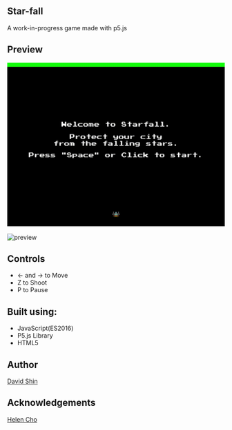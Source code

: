 ## Star-fall

A work-in-progress game made with p5.js

## Preview

![preview](./assets/preview/preview1.gif)

![preview](./assets/preview/preview2.gif)

## Controls
* ← and → to Move
* Z to Shoot
* P to Pause

## Built using:

* JavaScript(ES2016)
* P5.js Library
* HTML5

## Author

[David Shin](https://github.com/davidyshin)

## Acknowledgements

[Helen Cho](https://github.com/helencho)

